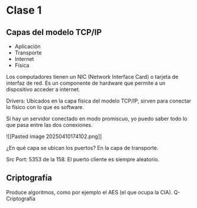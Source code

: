 # Clase 1
## Capas del modelo TCP/IP
- Aplicación
- Transporte
- Internet
- Física

Los computadores tienen un NIC (Network Interface Card) o tarjeta de interfaz de red. Es un componente de hardware que permite a un dispositivo acceder a internet. 

Drivers: Ubicados en la capa física del modelo TCP/IP, sirven para conectar lo físico con lo que es software. 

Si hay un servidor conectado en modo promiscuo, yo puedo saber todo lo que pasa entre las dos conexiones.

![[Pasted image 20250410174102.png]]

¿En qué capa se ubican los puertos?
En la capa de transporte. 

Src Port: 5353 de la 158.
El puerto cliente es siempre aleatorio. 

## Criptografía
Produce algoritmos, como por ejemplo el AES (el que ocupa la CIA).
Q-Criptografía